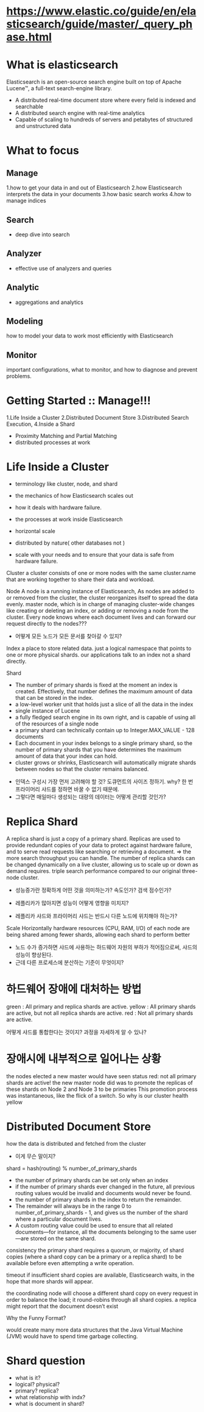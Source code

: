 # https://www.elastic.co/guide/en/elasticsearch/guide/master/_query_phase.html

# What is elasticsearch
Elasticsearch is an open-source search engine built on top of Apache Lucene™, a full-text search-engine library.

- A distributed real-time document store where every field is indexed and searchable
- A distributed search engine with real-time analytics
- Capable of scaling to hundreds of servers and petabytes of structured and unstructured data


# What to focus
## Manage
1.how to get your data in and out of Elasticsearch
2.how Elasticsearch interprets the data in your documents
3.how basic search works
4.how to manage indices

## Search
- deep dive into search

## Analyzer
- effective use of analyzers and queries

## Analytic
- aggregations and analytics

## Modeling
how to model your data to work most efficiently with Elasticsearch

## Monitor
important configurations, what to monitor, and how to diagnose and prevent problems.




# Getting Started :: Manage!!!
1.Life Inside a Cluster
2.Distributed Document Store
3.Distributed Search Execution,
4.Inside a Shard
- Proximity Matching and Partial Matching
- distributed processes at work


# Life Inside a Cluster
- terminology like cluster, node, and shard
- the mechanics of how Elasticsearch scales out
- how it deals with hardware failure.

- the processes at work inside Elasticsearch
- horizontal scale
- distributed by nature( other databases not )
- scale with your needs and to ensure that your data is safe from hardware failure.

Cluster
a cluster consists of one or more nodes with the same cluster.name that are working together to share their data and workload.

Node
A node is a running instance of Elasticsearch, 
As nodes are added to or removed from the cluster, the cluster reorganizes itself to spread the data evenly.
master node, which is in charge of managing cluster-wide changes like creating or deleting an index, or adding or removing a node from the cluster.
Every node knows where each document lives and can forward our request directly to the nodes???

+ 어떻게 모든 노드가 모든 문서를 찾아갈 수 있지?

Index
a place to store related data.
just a logical namespace that points to one or more physical shards.
our applications talk to an index not a shard directly.

Shard
- The number of primary shards is fixed at the moment an index is created. Effectively, that number defines the maximum amount of data that can be stored in the index.
- a low-level worker unit that holds just a slice of all the data in the index
- single instance of Lucene
- a fully fledged search engine in its own right, and is capable of using all of the resources of a single node
- a primary shard can technically contain up to Integer.MAX_VALUE - 128 documents
- Each document in your index belongs to a single primary shard, so the number of primary shards that you have determines the maximum amount of data that your index can hold.
- cluster grows or shrinks, Elasticsearch will automatically migrate shards between nodes so that the cluster remains balanced.

+ 인덱스 구성시 가장 먼저 고려해야 할 것? 도큐먼트의 사이즈 정하기. why? 한 번 프라이머리 샤드를 정하면 바꿀 수 없기 때문에.
+ 그렇다면 매일마다 생성되는 대량의 데이터는 어떻게 관리할 것인가?

# Replica Shard
A replica shard is just a copy of a primary shard.
Replicas are used to provide redundant copies of your data to protect against hardware failure,
and to serve read requests like searching or retrieving a document. => the more search throughput you can handle.
The number of replica shards can be changed dynamically on a live cluster, allowing us to scale up or down as demand requires.
triple search performance compared to our original three-node cluster.

+ 성능증가란 정확하게 어떤 것을 의미하는가? 속도인가? 검색 점수인가?

+ 레플리카가 많아지면 성능이 어떻게 영향을 미치지?
+ 레플리카 샤드와 프라이머리 샤드는 반드시  다른 노드에 위치해야 하는가?


Scale Horizontally
hardware resources (CPU, RAM, I/O) of each node are being shared among fewer shards, allowing each shard to perform better

- 노드 수가 증가하면 샤드에 사용하는 하드웨어 자원의 부하가 적어짐으로써, 샤드의 성능이 향상된다.
- 근데 다른 프로세스에 분산하는 기준이 무엇이지?


# 하드웨어 장애에 대처하는 방법
green : All primary and replica shards are active.
yellow : All primary shards are active, but not all replica shards are active.
red : Not all primary shards are active.

어떻게 샤드를 통합한다는 것이지? 과정을 자세하게 알 수 있나?

# 장애시에 내부적으로 일어나는 상황
the nodes elected a new master
would have seen status red: not all primary shards are active!
the new master node did was to promote the replicas of these shards on Node 2 and Node 3 to be primaries
This promotion process was instantaneous, like the flick of a switch.
So why is our cluster health yellow



# Distributed Document Store
how the data is distributed and fetched from the cluster

+ 이게 무슨 말이지?

shard = hash(routing) % number_of_primary_shards
- the number of primary shards can be set only when an index
- if the number of primary shards ever changed in the future, all previous routing values would be invalid and documents would never be found.
- the number of primary shards in the index to return the remainder.
- The remainder will always be in the range 0 to number_of_primary_shards - 1, and gives us the number of the shard where a particular document lives.
- A custom routing value could be used to ensure that all related documents—​for instance, all the documents belonging to the same user—​are stored on the same shard.


consistency
the primary shard requires a quorum, or majority, of shard copies (where a shard copy can be a primary or a replica shard) to be available before even attempting a write operation.

timeout
if insufficient shard copies are available, Elasticsearch waits, in the hope that more shards will appear.



the coordinating node will choose a different shard copy on every request in order to balance the load; it round-robins through all shard copies.
a replica might report that the document doesn’t exist


Why the Funny Format?

would create many more data structures that the Java Virtual Machine (JVM) would have to spend time garbage collecting.

# Shard question
- what is it?
- logical? physical?
- primary? replica?
- what relationship with indx?
- what is document in shard?


